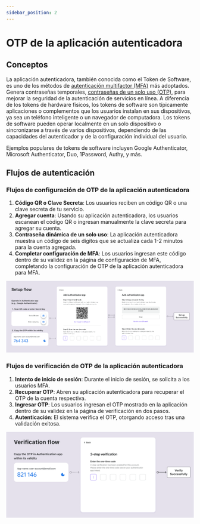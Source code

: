 ```yaml
---
sidebar_position: 2
---
```


# OTP de la aplicación autenticadora

## Conceptos

La aplicación autenticadora, también conocida como el Token de Software, es uno de los métodos de [autenticación multifactor (MFA)](https://auth.wiki/mfa) más adoptados. Genera contraseñas temporales, [contraseñas de un solo uso (OTP)](https://auth.wiki/otp), para mejorar la seguridad de la autenticación de servicios en línea. A diferencia de los tokens de hardware físicos, los tokens de software son típicamente aplicaciones o complementos que los usuarios instalan en sus dispositivos, ya sea un teléfono inteligente o un navegador de computadora. Los tokens de software pueden operar localmente en un solo dispositivo o sincronizarse a través de varios dispositivos, dependiendo de las capacidades del autenticador y de la configuración individual del usuario.

Ejemplos populares de tokens de software incluyen Google Authenticator, Microsoft Authenticator, Duo, 1Password, Authy, y más.

## Flujos de autenticación

### Flujos de configuración de OTP de la aplicación autenticadora

1. **Código QR o Clave Secreta**: Los usuarios reciben un código QR o una clave secreta de tu servicio.
2. **Agregar cuenta**: Usando su aplicación autenticadora, los usuarios escanean el código QR o ingresan manualmente la clave secreta para agregar su cuenta.
3. **Contraseña dinámica de un solo uso**: La aplicación autenticadora muestra un código de seis dígitos que se actualiza cada 1-2 minutos para la cuenta agregada.
4. **Completar configuración de MFA**: Los usuarios ingresan este código dentro de su validez en la página de configuración de MFA, completando la configuración de OTP de la aplicación autenticadora para MFA.

![Flujo de configuración de OTP](./assets/otp-set-up-flow.png)

### Flujos de verificación de OTP de la aplicación autenticadora

1. **Intento de inicio de sesión**: Durante el inicio de sesión, se solicita a los usuarios MFA.
2. **Recuperar OTP**: Abren su aplicación autenticadora para recuperar el OTP de la cuenta respectiva.
3. **Ingresar OTP**: Los usuarios ingresan el OTP mostrado en la aplicación dentro de su validez en la página de verificación en dos pasos.
4. **Autenticación**: El sistema verifica el OTP, otorgando acceso tras una validación exitosa.

![Flujo de verificación de OTP](./assets/otp-verification-flow.png)

